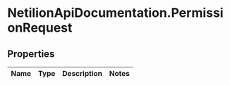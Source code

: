 # NetilionApiDocumentation.PermissionRequest

## Properties
Name | Type | Description | Notes
------------ | ------------- | ------------- | -------------


